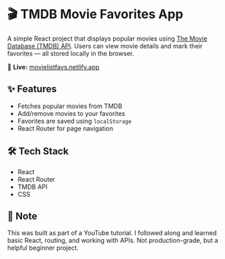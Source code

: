 # 🎬 TMDB Movie Favorites App

A simple React project that displays popular movies using [The Movie Database (TMDB) API](https://www.themoviedb.org/). Users can view movie details and mark their favorites — all stored locally in the browser.

🔗 **Live:** [movielistfavs.netlify.app](https://movielistfavs.netlify.app)

## ✨ Features

- Fetches popular movies from TMDB  
- Add/remove movies to your favorites  
- Favorites are saved using `localStorage`  
- React Router for page navigation

## 🛠️ Tech Stack

- React  
- React Router  
- TMDB API  
- CSS

## 🚧 Note

This was built as part of a YouTube tutorial. I followed along and learned basic React, routing, and working with APIs. Not production-grade, but a helpful beginner project.